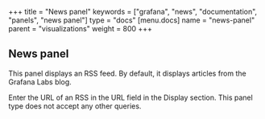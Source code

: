 +++
title = "News panel"
keywords = ["grafana", "news", "documentation", "panels", "news panel"]
type = "docs"
[menu.docs]
name = "news-panel"
parent = "visualizations"
weight = 800
+++

## News panel

This panel displays an RSS feed. By default, it displays articles from the Grafana Labs blog.

Enter the URL of an RSS in the URL field in the Display section. This panel type does not accept any other queries.
